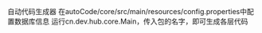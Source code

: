 自动代码生成器
在autoCode/core/src/main/resources/config.properties中配置数据库信息
运行cn.dev.hub.core.Main，传入包的名字，即可生成各层代码
